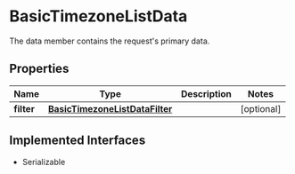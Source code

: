 

# BasicTimezoneListData

The data member contains the request's primary data.

## Properties

Name | Type | Description | Notes
------------ | ------------- | ------------- | -------------
**filter** | [**BasicTimezoneListDataFilter**](BasicTimezoneListDataFilter.md) |  |  [optional]


## Implemented Interfaces

* Serializable


